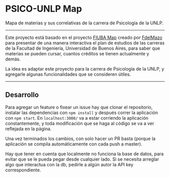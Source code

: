 # PSICO-UNLP Map

Mapa de materias y sus correlativas de la carrera de Psicología de la UNLP.

---

Este proyecto está basado en el proyecto [FIUBA Map](http://fede.dm/FIUBA-Map) creado por [FdelMazo](http://fede.dm/) para  presentar de una manera interactiva el plan de estudios de las carreras de la Facultad de Ingeniería, Universidad de Buenos Aires, para saber que materias se pueden cursar, cuantos créditos se tienen actualmente y demás.


La idea es adaptar este proyecto para la carrera de Psicología de la UNLP, y agregarle algunas funcionalidades que se consideren útiles.

---

## Desarrollo

Para agregar un feature o fixear un issue hay que clonar el repositorio, instalar las dependencias con `npm install` y después correr la aplicación con `npm start`. En `localhost:3000/` va a estar corriendo la aplicación constantemente, y toda modificación que se haga al código se va a ver reflejada en la página.

Una vez terminados los cambios, con solo hacer un PR basta (porque la aplicación se compila automáticamente con cada push a master).

Hay que tener en cuenta que localmente no funciona la base de datos, para evitar que se le pueda pegar desde cualquier lado. Si se necesita arreglar algo que interactua con la db, pedirle a algún autor la API key correspondiente.
